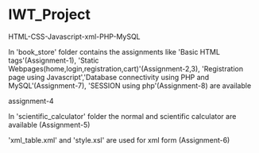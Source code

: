 # IWT_Project
HTML-CSS-Javascript-xml-PHP-MySQL

In 'book_store' folder contains the assignments like 'Basic HTML tags'(Assignment-1), 'Static Webpages(home,login,registration,cart)'(Assignment-2,3), 'Registration page using Javascript','Database connectivity using PHP and MySQL'(Assignment-7), 'SESSION using php'(Assignment-8) are available 

 assignment-4 

In 'scientific_calculator' folder the normal and scientific calculator are available (Assignment-5)

'xml_table.xml' and 'style.xsl' are used for xml form (Assignment-6)



